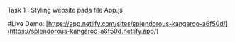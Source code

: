 Task 1 : Styling website pada file App.js

#Live Demo: [https://app.netlify.com/sites/splendorous-kangaroo-a6f50d/](https://splendorous-kangaroo-a6f50d.netlify.app/)
